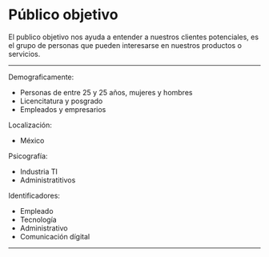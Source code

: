 # Público objetivo

El publico objetivo nos ayuda a entender a nuestros clientes potenciales, es el grupo de personas que pueden interesarse en nuestros productos o servicios.

---

Demograficamente:
* Personas de entre 25 y 25 años, mujeres y hombres
* Licencitatura y posgrado
* Empleados y empresarios

Localización:
* México

Psicografía:
* Industria TI
* Administratitivos

Identificadores:
* Empleado
* Tecnología
* Administrativo
* Comunicación dígital
---